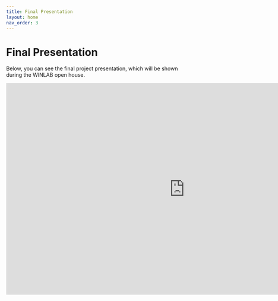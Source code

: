 ```yaml
---
title: Final Presentation
layout: home
nav_order: 3
---
```


# Final Presentation

Below, you can see the final project presentation,
which will be shown during the WINLAB open house.

<iframe src="https://docs.google.com/presentation/d/e/2PACX-1vTxuTgZYBGDmPUBChJj2DOYa9Ock7kVPScHmAq-JK5wramVxiWqcwzBVN5ok11S13nfpIXtN32t1kEw/pubembed?start=false&loop=false&delayms=3000" frameborder="0" width="960" height="569" allowfullscreen="true" mozallowfullscreen="true" webkitallowfullscreen="true"></iframe>
